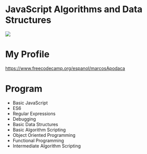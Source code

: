 # JavaScript Algorithms and Data Structures

<img src="https://upload.wikimedia.org/wikipedia/commons/thumb/3/39/FreeCodeCamp_logo.png/800px-FreeCodeCamp_logo.png">

# My Profile 
https://www.freecodecamp.org/espanol/marcosApodaca

# Program
<ul>
<li>Basic JavaScript</li>
<li>ES6</li>
<li>Regular Expressions</li>
<li>Debugging</li>
<li>Basic Data Structures</li>
<li>Basic Algorithm Scripting</li>
<li>Object Oriented Programming</li>
<li>Functional Programming</li>
<li>Intermediate Algorithm Scripting</li>
</ul>
